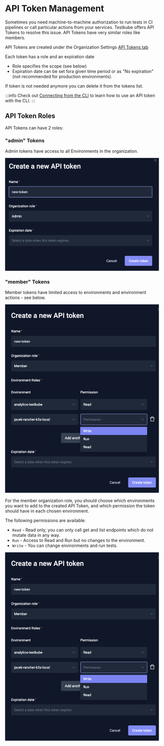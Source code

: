# API Token Management

Sometimes you need machine-to-machine authorization to run tests in CI pipelines or call particular actions from your services. 
Testkube offers API Tokens to resolve this issue. API Tokens have very similar roles like members. 

API Tokens are created under the Organization Settings [API Tokens tab](/testkube-pro/articles/organization-management#api-tokens)

Each token has a role and an expiration date
- Role specifies the scope (see below)
- Expiration date can be set fora  given time period or as "No expiration" (not recommended for production environments).

If token is not needed anymore you can delete it from the tokens list. 

:::info
Check out [Connecting from the CLI](/testkube-pro/articles/managing-cli-context) to learn how to use an API token with the CLI.
:::

## API Token Roles

API Tokens can have 2 roles: 

### "admin" Tokens

Admin tokens have access to all Environments in the organization.

![Admin Role](../../img/admin-roles.png)

### "member" Tokens

Member tokens have limited access to environments and environment actions - see below.

![Member Role](../../img/member-role.png)

For the member organization role, you should choose which environments you want to add to the 
created API Token, and which permission the token should have in each chosen environment.

The following permissions are available:
* `Read` - Read only, you can only call get and list endpoints which do not mutate data in any way.
* `Run` - Access to Read and Run but no changes to the environment.
* `Write` - You can change environments and run tests.

![Environment Role](../../img/environment-role.png)


